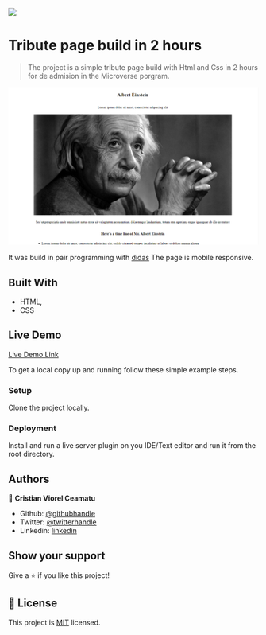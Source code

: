 ![](https://img.shields.io/badge/Microverse-blueviolet)

# Tribute page build in 2 hours

> The project is a simple tribute page build with Html and Css in 2 hours for de admision in the Microverse porgram.

![screenshot](./screenshot.png)

It was build in pair programming with [didas](https://github.com/didasmbalanya)
The page is mobile responsive.

## Built With

- HTML,
- CSS

## Live Demo

[Live Demo Link](https://cristianceamatu.github.io/microverse-admision-tribute-page/)


To get a local copy up and running follow these simple example steps.

### Setup

Clone the project locally.

### Deployment

Install and run a live server plugin on you IDE/Text editor and run it from the root directory.


## Authors

👤 **Cristian Viorel Ceamatu**

- Github: [@githubhandle](https://github.com/cristianCeamatu)
- Twitter: [@twitterhandle](https://twitter.com/CeamatuV)
- Linkedin: [linkedin](https://www.linkedin.com/in/ceamatu-cristian-viorel-7a5469136/)


## Show your support

Give a ⭐️ if you like this project!


## 📝 License

This project is [MIT](lic.url) licensed.
